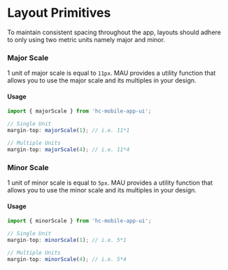 # Layout Primitives

To maintain consistent spacing throughout the app, layouts should adhere to only using two metric units namely major and minor.

### Major Scale

1 unit of major scale is equal to `11px`. MAU provides a utility function that allows you to use the major scale and its multiples in your design.

#### Usage

```jsx
import { majorScale } from 'hc-mobile-app-ui';

// Single Unit
margin-top: majorScale(1); // i.e. 11*1

// Multiple Units
margin-top: majorScale(4); // i.e. 11*4
```

### Minor Scale

1 unit of minor scale is equal to `5px`. MAU provides a utility function that allows you to use the minor scale and its multiples in your design.

#### Usage

```jsx
import { minorScale } from 'hc-mobile-app-ui';

// Single Unit
margin-top: minorScale(1); // i.e. 5*1

// Multiple Units
margin-top: minorScale(4); // i.e. 5*4
```
